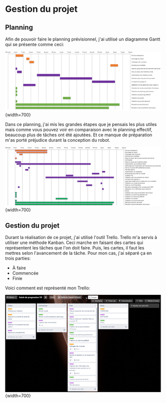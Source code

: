 # Gestion du projet

## Planning

Afin de pouvoir faire le planning prévisionnel, j'ai utilisé un diagramme Gantt qui se présente comme ceci:

![Planning Prévisionnel](img/Planning_Previsionnel.png){width=700}

Dans ce planning, j'ai mis les grandes étapes que je pensais les plus utiles mais comme vous pouvez voir en comparaison avec le planning effectif, beaucoup plus de tâches ont été ajoutées. Et ce manque de préparation m'as porté préjudice durant la conception du robot.

![Planning effectif](img/Planning_Effectif.png){width=700}

## Gestion du projet

Durant la réalisation de ce projet, j'ai utilisé l'outil Trello. Trello m'a servis à utiliser une méthode Kanban. Ceci marche en faisant des cartes qui représentent les tâches que l'on doit faire. Puis, les cartes, il faut les mettres selon l'avancement de la tâche. Pour mon cas, j'ai séparé ça en trois parties:

- À faire
- Commencée
- Finie

Voici comment est représenté mon Trello:

![Trello](img/Trello_FinProjet.png){width=700}